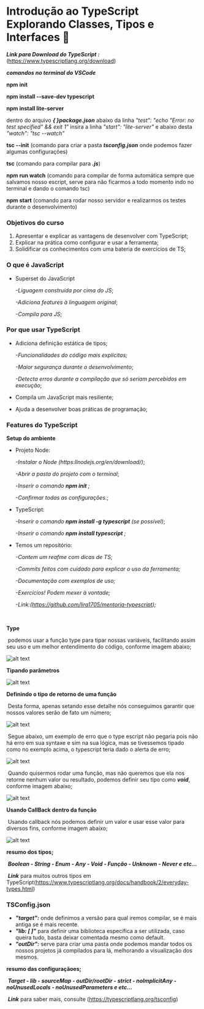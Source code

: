 # Introdução ao TypeScript Explorando Classes, Tipos e Interfaces :bookmark:

***Link para Download do TypeScript :*** (https://www.typescriptlang.org/download)

***comandos no terminal do VSCode***

**npm init**

**npm install --save-dev typescript**

**npm install lite-server**

dentro do arquivo ***{ }package.json*** abaixo da linha *"test": "echo \"Error: no test specified\" && exit 1"* insira a linha *"start": "lite-server"* e abaixo desta *"watch": "tsc --watch"*

**tsc --init** (comando para criar a pasta ***tsconfig.json*** onde podemos fazer algumas configurações)

**tsc** (comando para compilar para ***.js***)

**npm run watch**  (comando para compilar de forma automática sempre que salvamos nosso escript, serve para não ficarmos a todo momento indo no terminal e dando o comando tsc)

**npm start** (comando para rodar nosso servidor e realizarmos os testes durante o desenvolvimento)

### Objetivos do curso

1. Apresentar e explicar as vantagens de desenvolver com TypeScript;
2. Explicar na prática como configurar e usar a ferramenta;
3. Solidificar os conhecimentos com uma bateria de exercícios de TS;



### O que é JavaScript

* Superset do JavaScript

  *-Liguagem construída por cima do JS*;

  *-Adiciona features à linguagem original*;

  *-Compila para JS*;



### Por que usar TypeScript

* Adiciona definição estática de tipos;

  *-Funcionalidades do código mais explícitas;*

  *-Maior segurança durante o desenvolvimento*;

  *-Detecta erros durante a compilação que só seriam percebidos em execução*;

* Compila um JavaScript mais resiliente;

* Ajuda a desenvolver boas práticas de programação;




### Features do TypeScript

**Setup do ambiente**

* Projeto Node:

  *-Instalar o Node (https:llnodejs.org/en/download/)*;

  *-Abrir a pasta do projeto com o terminal*;

  -*Inserir o comando ***npm init*** ;* 

  *-Confirmar todas as configurações.*;

* TypeScript:

  *-Inserir o comando ***npm install -g typescript*** (se possível)*;

  *-Inserir o comando ***npm install typescript*** ;*

* Temos um repositório:

  *-Contem um reafme com dicas de TS;*

  *-Commits feitos com cuidado para explicar o uso da ferramenta;*

  *-Documentação com exemplos de uso;*

  *-Exercícios! Podem mexer à vontade;*

  *-Link:(https://github.com/lira1705/mentoria-typescript);*

  ​


**Type** 

​	podemos usar a função type para tipar nossas variáveis, facilitando assim seu uso e um melhor entendimento do código, conforme imagem abaixo;

![alt text](/c:/Documents/DIO_BootCamp2022/DIO-Introducao-ao-TypeScript/img/type.png)



**Tipando parâmetros**

![alt text](/c:/Documents/DIO_BootCamp2022/DIO-Introducao-ao-TypeScript/img/type1.png)



**Definindo o tipo de retorno de uma função**

​	Desta forma, apenas setando esse detalhe nós conseguimos garantir que nossos valores serão de fato um número;

![alt text](/c:/Documents/DIO_BootCamp2022/DIO-Introducao-ao-TypeScript/img/type2.png)

​	Segue abaixo, um exemplo de erro que o type escript não pegaria pois não há erro em sua syntaxe e sim na sua lógica, mas se tivessemos tipado como no exemplo acima, o typescript teria dado o alerta de erro; 

![alt text](/c:/Documents/DIO_BootCamp2022/DIO-Introducao-ao-TypeScript/img/type3.png)

​	Quando quisermos rodar uma função, mas não queremos que ela nos retorne nenhum valor ou resultado, podemos definir seu tipo como ***void***, conforme imagem abaixo;

![alt text](/c:/Documents/DIO_BootCamp2022/DIO-Introducao-ao-TypeScript/img/type4.png)



**Usando CallBack dentro da função**

​	Usando callback nós podemos definir um valor e usar esse valor para diversos fins, conforme imagem abaixo;

![alt text](/c:/Documents/DIO_BootCamp2022/DIO-Introducao-ao-TypeScript/img/type5.png)



**resumo dos tipos;**

​	***Boolean - String - Enum - Any - Void - Função - Unknown - Never e etc...***

​	***Link*** para muitos outros tipos em TypeScript(https://www.typescriptlang.org/docs/handbook/2/everyday-types.html)



### TSConfig.json

* ***"target":*** onde definimos a versão para qual iremos compilar, se é mais antiga se é mais recente.
* ***"lib: [ ]"*** para definir uma biblioteca específica a ser utilizada, caso queira tudo, basta deixar comentada mesmo como default.
* ***"outDir":*** serve para criar uma pasta onde podemos mandar todos os nossos projetos já compilados para lá, melhorando a visualização dos mesmos.



**resumo das configuraçãoes;**

​	***Target - lib - sourceMap - outDir/rootDir - strict - nolmplicitAny - noUnusedLocals - noUnusedParameters  e etc...***

​	***Link*** para saber mais, consulte (https://typescriptlang.org/tsconfig)



